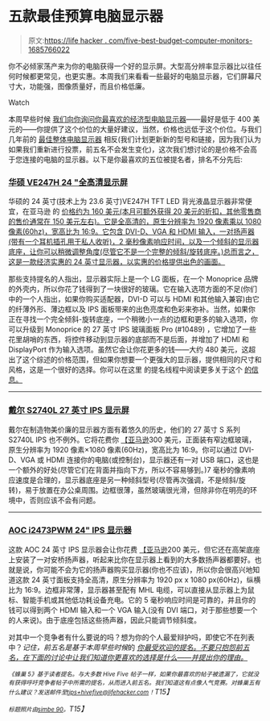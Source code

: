 # 五款最佳预算电脑显示器

> 原文:[https://life hacker . com/five-best-budget-computer-monitors-1685766022](https://lifehacker.com/five-best-budget-computer-monitors-1685766022)

你不必倾家荡产来为你的电脑获得一个好的显示屏。大型高分辨率显示器比以往任何时候都更常见，也更实惠。本周我们来看看一些最好的电脑显示器，它们屏幕尺寸大，功能强，图像质量好，而且价格低廉。

Watch

本周早些时候 [我们向你询问你最喜欢的经济型电脑显示器](https://lifehacker.com/whats-the-best-budget-monitor-1685237669)——最好是低于 400 美元的——你提供了这个价位的大量好建议，当然，价格也远低于这个价位。与我们几年前的 [最佳整体电脑显示器](http://lifehacker.com/five-best-computer-monitors-5966781) 相反(我们计划更新新的型号和链接，因为我们认为如果我们重新进行投票，前五名不会发生变化)，这次我们想讨论的是价格不会高于您连接的电脑的显示器。以下是你最喜欢的五位被提名者，排名不分先后:

### [华硕 VE247H 24 "全高清显示屏](http://www.asus.com/us/Monitors_Projectors/VE247H/)

华硕的 24 英寸(技术上为 23.6 英寸)VE247H TFT LED 背光液晶显示器非常便宜，在亚马逊 的 [价格约为 160 美元(本月可额外获得 20 美元的折扣，其他零售商的售价通常在 150 美元左右)。它是全高清的，原生分辨率为 1920 像素乘以 1080 像素(60hz)，宽高比为 16:9。它包含 DVI-D、VGA 和 HDMI 输入，一对扬声器(带有一个耳机插孔用于私人收听)，2 毫秒像素响应时间，以及一个倾斜的显示器底座，让你可以稍微调整角度(尽管它不是一个完整的倾斜/旋转底座。)总而言之，这是一款经济实惠的 24 英寸显示器，以实惠的价格提供出色的画面。](https://www.amazon.com/dp/B004EFUOY4?asc_campaign=InlineText&asc_refurl=https://lifehacker.com/five-best-budget-computer-monitors-1685766022&asc_source=&linkCode=ogi&psc=1&smid=AANSFONOCR8T3&tag=kinjalifehackerlink-20&th=1)

那些支持提名的人指出，显示器实际上是一个 LG 面板，在一个 Monoprice 品牌的外壳内，所以你花了钱得到了一块很好的玻璃。它在输入选项方面的不足(你们中的一个人指出，如果你购买适配器，DVI-D 可以与 HDMI 和其他输入兼容)由它的纤薄外形、薄边框以及 IPS 面板带来的出色亮度和色彩来弥补。当然，如果你正在寻找一个完全倾斜-旋转底座，一个稍微小一点的边框和更多的输入选项，你可以升级到 Monoprice 的 27 英寸 IPS 玻璃面板 Pro (#10489) ，它增加了一些花里胡哨的东西，将控件移动到显示器的底部而不是后面，并增加了 HDMI 和 DisplayPort 作为输入选项。虽然它会让你花更多的钱——大约 480 美元，这超出了这个综述的价格范围，但如果你想要一个更强大的显示器，提供相同的尺寸和风格，这是一个很好的选择。你可以在这里 的提名线程中阅读更多关于这个 [的信息。](http://lifehacker.com/vote-monoprice-27-ips-zero-g-10509-why-i-actually-1685241210)

* * *

### [戴尔 S2740L 27 英寸 IPS 显示屏](http://www.amazon.com/Dell-927M9-IPS-LED-27-Inch-LED-lit-Monitor/dp/B009H0XQPA?asc_campaign=InlineText&asc_refurl=https://lifehacker.com/five-best-budget-computer-monitors-1685766022&asc_source=&tag=kinjalifehackerlink-20)

戴尔在制造物美价廉的显示器方面有着悠久的历史，他们的 27 英寸 S 系列 S2740L IPS 也不例外。它将花费你 [【亚马逊](https://www.amazon.com/dp/B009H0XQPA?asc_campaign=InlineText&asc_refurl=https://lifehacker.com/five-best-budget-computer-monitors-1685766022&asc_source=&linkCode=ogi&psc=1&smid=A3HAK66B5FRD6G&tag=kinjalifehackerlink-20&th=1)300 美元，正面装有窄边框玻璃，原生分辨率为 1920 像素×1080 像素(60Hz)，宽高比为 16:9。你可以通过 DVI-D、VGA 或 HDMI 连接你的电脑(或控制台)，显示器还有一对 USB 端口，这也是一个额外的好处(尽管它们在背面并指向下方，所以不容易够到。)7 毫秒的像素响应速度是合理的，显示器底座是另一种倾斜型号(尽管再次强调，不是倾斜/旋转)，易于放置在办公桌周围。边框很薄，虽然玻璃很光滑，但除非你在明亮的环境中，否则应该不会有问题。

* * *

### [AOC i2473PWM 24" IPS 显示器](http://us.aoc.com/monitor_displays/i2473pwm)

这款 AOC 24 英寸 IPS 显示器会让你花费 [【亚马逊](http://www.amazon.com/AOC-i2473PWM-24-Inch-Speaker-Monitor/dp/B00IQCRUP2?asc_campaign=InlineText&asc_refurl=https://lifehacker.com/five-best-budget-computer-monitors-1685766022&asc_source=&tag=kinjalifehackerlink-20)200 美元，但它还在高架底座上安装了一对安桥扬声器，听起来比你在显示器上看到的大多数扬声器都要好。也就是说，你可能不会为它的扬声器购买显示器(你也不应该)，所以你会很高兴地知道这款 24 英寸面板支持全高清，原生分辨率为 1920 px x 1080 px(60Hz)，纵横比为 16:9。边框非常薄，显示器甚至配有 MHL 电缆，可以直接从显示器上为鼠标、智能手机或其他低功耗设备充电。它的 5 毫秒响应时间是可靠的，并且你的钱可以得到两个 HDMI 输入和一个 VGA 输入(没有 DVI 端口，对于那些想要一个的人来说)。由于底座包括这些扬声器，因此只能调节倾斜度。

对其中一个竞争者有什么要说的吗？想为你的个人最爱辩护吗，即使它不在列表中？*记住，前五名是基于本周早些时候*的 [*你最受欢迎的提名。不要只抱怨前五名，在下面的讨论中让我们知道你更喜欢的选择是什么——并提出你的理由。*](https://lifehacker.com/whats-the-best-budget-monitor-1685237669)

*<small>《蜂巢 5》基于读者提名。与大多数 Hive Five 帖子一样，如果你最喜欢的帖子被遗漏了，它就没有获得呼吁竞争者帖子中所需的提名，从而进入前五名。我们知道这有点像人气竞赛。对蜂巢五有什么建议？发送邮件至</small>*[*<small>tips+hivefive@lifehacker.com</small>*](mailto:tips+hivefive@lifehacker.com)*<small>！</small>T15】*

*<small>标题照片由</small>*[*<small>simbe 90</small>*](https://www.flickr.com/photos/simbe/3389795020)*<small>。</small>T15】*